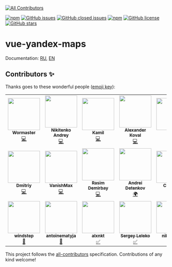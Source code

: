 
<!-- ALL-CONTRIBUTORS-BADGE:START - Do not remove or modify this section -->
[![All Contributors](https://img.shields.io/badge/all_contributors-19-orange.svg?style=flat-square)](#contributors-)
<!-- ALL-CONTRIBUTORS-BADGE:END -->
[![npm](https://img.shields.io/npm/v/vue-yandex-maps.svg)](https://www.npmjs.com/package/vue-yandex-maps)
[![GitHub issues](https://img.shields.io/github/issues/PNKBizz/vue-yandex-map.svg)](https://github.com/PNKBizz/vue-yandex-map/issues)
[![GitHub closed issues](https://img.shields.io/github/issues-closed/PNKBizz/vue-yandex-map.svg)](https://github.com/PNKBizz/vue-yandex-map)
[![npm](https://img.shields.io/npm/dm/vue-yandex-maps.svg)](https://www.npmjs.com/package/vue-yandex-maps)
[![GitHub license](https://img.shields.io/github/license/PNKBizz/vue-yandex-map.svg)](https://github.com/PNKBizz/vue-yandex-map/blob/master/LICENSE)
[![GitHub stars](https://img.shields.io/github/stars/PNKBizz/vue-yandex-map.svg?style=social)](https://github.com/PNKBizz/vue-yandex-map/stargazers)

# vue-yandex-maps

Documentation: [RU](https://vue-yandex-maps.github.io/), [EN](https://vue-yandex-maps.github.io/en/)

## Contributors ✨

Thanks goes to these wonderful people ([emoji key](https://allcontributors.org/docs/en/emoji-key)):

<!-- ALL-CONTRIBUTORS-LIST:START - Do not remove or modify this section -->
<!-- prettier-ignore-start -->
<!-- markdownlint-disable -->
<table>
  <tr>
    <td align="center"><a href="https://github.com/Wormaster"><img src="https://avatars1.githubusercontent.com/u/4989842?v=4" width="100px;" alt=""/><br /><sub><b>Wormaster</b></sub></a><br /><a href="https://github.com/PNKBizz/vue-yandex-map/commits?author=Wormaster" title="Code">💻</a></td>
    <td align="center"><a href="https://github.com/NelinD"><img src="https://avatars3.githubusercontent.com/u/10078264?v=4" width="100px;" alt=""/><br /><sub><b>Nikitenko Andrey</b></sub></a><br /><a href="https://github.com/PNKBizz/vue-yandex-map/commits?author=NelinD" title="Code">💻</a></td>
    <td align="center"><a href="https://twitter.com/kamil_ocean"><img src="https://avatars3.githubusercontent.com/u/16609819?v=4" width="100px;" alt=""/><br /><sub><b>Kamil</b></sub></a><br /><a href="https://github.com/PNKBizz/vue-yandex-map/commits?author=KamilOcean" title="Code">💻</a></td>
    <td align="center"><a href="https://github.com/k0va1"><img src="https://avatars3.githubusercontent.com/u/3451694?v=4" width="100px;" alt=""/><br /><sub><b>Alexander Koval</b></sub></a><br /><a href="https://github.com/PNKBizz/vue-yandex-map/commits?author=k0va1" title="Code">💻</a></td>
    <td align="center"><a href="https://github.com/soldatovsh"><img src="https://avatars3.githubusercontent.com/u/992553?v=4" width="100px;" alt=""/><br /><sub><b>alex</b></sub></a><br /><a href="https://github.com/PNKBizz/vue-yandex-map/commits?author=soldatovsh" title="Code">💻</a></td>
    <td align="center"><a href="https://github.com/Pinegin"><img src="https://avatars2.githubusercontent.com/u/5644410?v=4" width="100px;" alt=""/><br /><sub><b>Антон Пинегин</b></sub></a><br /><a href="https://github.com/PNKBizz/vue-yandex-map/commits?author=Pinegin" title="Code">💻</a></td>
    <td align="center"><a href="https://github.com/VadimMalykhin"><img src="https://avatars3.githubusercontent.com/u/158365?v=4" width="100px;" alt=""/><br /><sub><b>Vadim Malykhin</b></sub></a><br /><a href="https://github.com/PNKBizz/vue-yandex-map/commits?author=VadimMalykhin" title="Code">💻</a></td>
  </tr>
  <tr>
    <td align="center"><a href="https://github.com/dmitrytarassov"><img src="https://avatars3.githubusercontent.com/u/12485596?v=4" width="100px;" alt=""/><br /><sub><b>Dmitriy</b></sub></a><br /><a href="https://github.com/PNKBizz/vue-yandex-map/commits?author=dmitrytarassov" title="Code">💻</a></td>
    <td align="center"><a href="http://t.me/vanishmax"><img src="https://avatars3.githubusercontent.com/u/29180358?v=4" width="100px;" alt=""/><br /><sub><b>VanishMax</b></sub></a><br /><a href="https://github.com/PNKBizz/vue-yandex-map/commits?author=VanishMax" title="Code">💻</a></td>
    <td align="center"><a href="https://github.com/rdemirbay"><img src="https://avatars1.githubusercontent.com/u/12648626?v=4" width="100px;" alt=""/><br /><sub><b>Rasim Demirbay</b></sub></a><br /><a href="https://github.com/PNKBizz/vue-yandex-map/commits?author=rdemirbay" title="Code">💻</a></td>
    <td align="center"><a href="https://github.com/genius-spirit"><img src="https://avatars3.githubusercontent.com/u/32195682?v=4" width="100px;" alt=""/><br /><sub><b>Andrei Detenkov</b></sub></a><br /><a href="#translation-genius-spirit" title="Translation">🌍</a></td>
    <td align="center"><a href="https://github.com/KorolPaul"><img src="https://avatars3.githubusercontent.com/u/3993155?v=4" width="100px;" alt=""/><br /><sub><b>CSSKing</b></sub></a><br /><a href="https://github.com/PNKBizz/vue-yandex-map/commits?author=KorolPaul" title="Code">💻</a></td>
    <td align="center"><a href="https://github.com/mrswylet"><img src="https://avatars1.githubusercontent.com/u/37118883?v=4" width="100px;" alt=""/><br /><sub><b>MrSwylet</b></sub></a><br /><a href="#ideas-mrswylet" title="Ideas, Planning, & Feedback">🤔</a></td>
    <td align="center"><a href="https://github.com/cvaize"><img src="https://avatars2.githubusercontent.com/u/26907947?v=4" width="100px;" alt=""/><br /><sub><b>Орлов Дмитрий</b></sub></a><br /><a href="#ideas-cvaize" title="Ideas, Planning, & Feedback">🤔</a></td>
  </tr>
  <tr>
    <td align="center"><a href="https://github.com/windstep"><img src="https://avatars1.githubusercontent.com/u/51027899?v=4" width="100px;" alt=""/><br /><sub><b>windstep</b></sub></a><br /><a href="#ideas-windstep" title="Ideas, Planning, & Feedback">🤔</a></td>
    <td align="center"><a href="https://github.com/antoinematyja"><img src="https://avatars2.githubusercontent.com/u/9961462?v=4" width="100px;" alt=""/><br /><sub><b>antoinematyja</b></sub></a><br /><a href="#ideas-antoinematyja" title="Ideas, Planning, & Feedback">🤔</a></td>
    <td align="center"><a href="https://github.com/alxnkt"><img src="https://avatars3.githubusercontent.com/u/49128174?v=4" width="100px;" alt=""/><br /><sub><b>alxnkt</b></sub></a><br /><a href="#tutorial-alxnkt" title="Tutorials">✅</a></td>
    <td align="center"><a href="https://leleko.ru"><img src="https://avatars3.githubusercontent.com/u/2923963?v=4" width="100px;" alt=""/><br /><sub><b>Sergey Leleko</b></sub></a><br /><a href="#tutorial-sleleko" title="Tutorials">✅</a></td>
    <td align="center"><a href="https://github.com/nikolawan"><img src="https://avatars1.githubusercontent.com/u/9902286?v=4" width="100px;" alt=""/><br /><sub><b>nikolawan</b></sub></a><br /><a href="#tutorial-nikolawan" title="Tutorials">✅</a></td>
  </tr>
</table>

<!-- markdownlint-enable -->
<!-- prettier-ignore-end -->
<!-- ALL-CONTRIBUTORS-LIST:END -->

This project follows the [all-contributors](https://github.com/all-contributors/all-contributors) specification. Contributions of any kind welcome!

